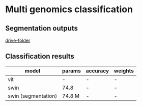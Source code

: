 # Multi genomics classification

## Segmentation outputs
[drive-folder](https://drive.google.com/drive/folders/1jQKhX5rNHfmmO7YsCZLJpW1cDwtJaDXP?usp=sharing)

## Classification results
| model  | params | accuracy | weights |
| ------------- | ------------- | ------------- | ------------- |
| vit | - | - | - |
| swin | 74.8 | - | - |
| swin (segmentation) | 74.8 M | - | - |
